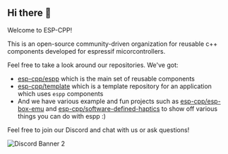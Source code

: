 ## Hi there 👋

Welcome to ESP-CPP!

This is an open-source community-driven organization for reusable c++ components developed for espressif micorcontrollers.

Feel free to take a look around our repositories. We've got:
* [esp-cpp/espp](https://github.com/esp-cpp/espp) which is the main set of reusable components
* [esp-cpp/template](https://github.com/esp-cpp/template) which is a template repository for an application which uses `espp` components
* And we have various example and fun projects such as [esp-cpp/esp-box-emu](https://github.com/esp-cpp/esp-box-emu) and [esp-cpp/software-defined-haptics](https://github.com/esp-cpp/software-defined-haptics) to show off various things you can do with espp :)

Feel free to join our Discord and chat with us or ask questions!

<img src="https://discord.com/api/guilds/1345508990716743741/widget.png?style=banner2" alt="Discord Banner 2"/>

